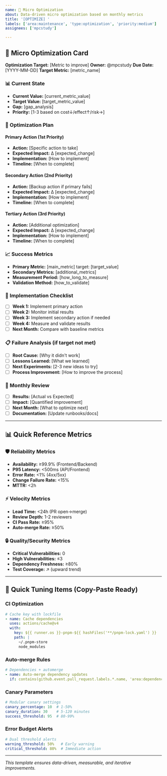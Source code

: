 ```yaml
---
name: 🔧 Micro Optimization
about: Data-driven micro optimization based on monthly metrics
title: '[OPTIMIZE] '
labels: ['area:maintenance', 'type:optimization', 'priority:medium']
assignees: ['mpcstudy']

---
```


## 🔧 Micro Optimization Card

**Optimization Target:** [Metric to improve]
**Owner:** @mpcstudy
**Due Date:** [YYYY-MM-DD]
**Target Metric:** [metric_name]

### 📊 Current State
- **Current Value:** [current_metric_value]
- **Target Value:** [target_metric_value]
- **Gap:** [gap_analysis]
- **Priority:** [1-3 based on cost↓/effect↑/risk→]

### 🎯 Optimization Plan

#### **Primary Action (1st Priority)**
- **Action:** [Specific action to take]
- **Expected Impact:** Δ [expected_change]
- **Implementation:** [How to implement]
- **Timeline:** [When to complete]

#### **Secondary Action (2nd Priority)**
- **Action:** [Backup action if primary fails]
- **Expected Impact:** Δ [expected_change]
- **Implementation:** [How to implement]
- **Timeline:** [When to complete]

#### **Tertiary Action (3rd Priority)**
- **Action:** [Additional optimization]
- **Expected Impact:** Δ [expected_change]
- **Implementation:** [How to implement]
- **Timeline:** [When to complete]

### 📈 Success Metrics
- **Primary Metric:** [main_metric] target: [target_value]
- **Secondary Metrics:** [additional_metrics]
- **Measurement Period:** [how_long_to_measure]
- **Validation Method:** [how_to_validate]

### 🔄 Implementation Checklist
- [ ] **Week 1:** Implement primary action
- [ ] **Week 2:** Monitor initial results
- [ ] **Week 3:** Implement secondary action if needed
- [ ] **Week 4:** Measure and validate results
- [ ] **Next Month:** Compare with baseline metrics

### 📋 Failure Analysis (if target not met)
- [ ] **Root Cause:** [Why it didn't work]
- [ ] **Lessons Learned:** [What we learned]
- [ ] **Next Experiments:** [2-3 new ideas to try]
- [ ] **Process Improvement:** [How to improve the process]

### 🎯 Monthly Review
- [ ] **Results:** [Actual vs Expected]
- [ ] **Impact:** [Quantified improvement]
- [ ] **Next Month:** [What to optimize next]
- [ ] **Documentation:** [Update runbooks/docs]

---

## 📊 Quick Reference Metrics

### 🛡️ **Reliability Metrics**
- **Availability:** ≥99.9% (Frontend/Backend)
- **P95 Latency:** <500ms (API/Frontend)
- **Error Rate:** <1% (4xx/5xx)
- **Change Failure Rate:** <15%
- **MTTR:** <2h

### ⚡ **Velocity Metrics**
- **Lead Time:** <24h (PR open→merge)
- **Review Depth:** 1-2 reviewers
- **CI Pass Rate:** ≥95%
- **Auto-merge Rate:** ≥50%

### 🔒 **Quality/Security Metrics**
- **Critical Vulnerabilities:** 0
- **High Vulnerabilities:** ≤3
- **Dependency Freshness:** ≥80%
- **Test Coverage:** ↗️ (upward trend)

---

## 🧰 Quick Tuning Items (Copy-Paste Ready)

### **CI Optimization**
```yaml
# Cache key with lockfile
- name: Cache dependencies
  uses: actions/cache@v4
  with:
    key: ${{ runner.os }}-pnpm-${{ hashFiles('**/pnpm-lock.yaml') }}
    path: |
      ~/.pnpm-store
      node_modules
```

### **Auto-merge Rules**
```yaml
# Dependencies + automerge
- name: Auto-merge dependency updates
  if: contains(github.event.pull_request.labels.*.name, 'area:dependencies') && contains(github.event.pull_request.labels.*.name, 'automerge')
```

### **Canary Parameters**
```yaml
# Modular canary settings
canary_percentage: 10  # 1-50%
canary_duration: 30    # 5-120 minutes
success_threshold: 95  # 80-99%
```

### **Error Budget Alerts**
```yaml
# Dual threshold alerts
warning_threshold: 50%   # Early warning
critical_threshold: 80%  # Immediate action
```

---

*This template ensures data-driven, measurable, and iterative improvements.*
